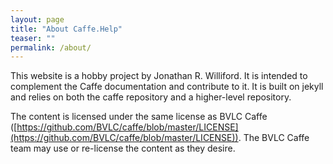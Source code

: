 ```yaml
---
layout: page
title: "About Caffe.Help"
teaser: ""
permalink: /about/
---
```


This website is a hobby project by Jonathan R. Williford.
It is intended to complement the Caffe documentation and contribute to it.
It is built on jekyll and relies on both the caffe repository and a higher-level repository.

The content is licensed under the same license as BVLC Caffe
([https://github.com/BVLC/caffe/blob/master/LICENSE](https://github.com/BVLC/caffe/blob/master/LICENSE)).
The BVLC Caffe team may use or re-license the content as they desire.
